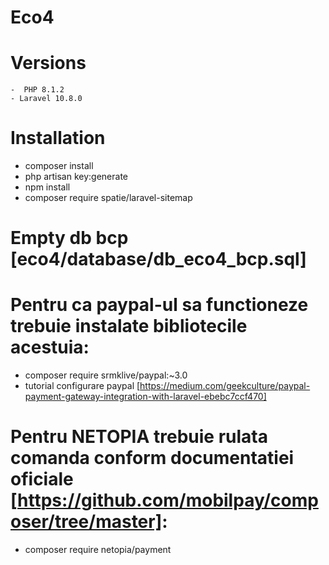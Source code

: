 # Eco4

# Versions
    -  PHP 8.1.2
    - Laravel 10.8.0

# Installation
 - composer install
 - php artisan key:generate
 - npm install
 - composer require spatie/laravel-sitemap

# Empty db bcp [eco4/database/db_eco4_bcp.sql]

# Pentru ca paypal-ul sa functioneze trebuie instalate bibliotecile acestuia:
 - composer require srmklive/paypal:~3.0
 - tutorial configurare paypal [https://medium.com/geekculture/paypal-payment-gateway-integration-with-laravel-ebebc7ccf470]

# Pentru NETOPIA trebuie rulata comanda conform documentatiei oficiale [https://github.com/mobilpay/composer/tree/master]:
 - composer require netopia/payment 



